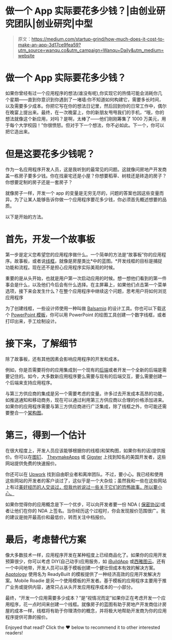 # 做一个 App 实际要花多少钱？|由创业研究团队|创业研究|中型

> 原文：<https://medium.com/startup-grind/how-much-does-it-cost-to-make-an-app-3d17ce9fea59?utm_source=wanqu.co&utm_campaign=Wanqu+Daily&utm_medium=website>



# 做一个 App 实际要花多少钱？

如果你曾经有过一个应用程序的想法(谁没有呢),你实现它的热情可能会消耗你几个星期——直到你意识到你遇到了一堵墙:你不知道如何构建它，需要多长时间，以及需要多少成本。你把它写在你的想法日记里，然后回到你的日常工作中，偶尔在晚宴上提出来。最终，在一次晚宴上，你的新朋友甩甩我们的手机，“哦，你的想法就像这个新应用，对吗？是啊，太棒了——他们刚刚筹集了 1000 万美元，用于每个大学校园！”你很愤怒。但对于下一个想法，你不必如此。下一个，你可以把它造出来。

# 但是这要花多少钱呢？

作为一名应用程序开发人员，这是我听到的最常见的问题。这就像问房地产开发商盖一栋房子要多少钱。你在找豪宅还是小屋？你想要稻草、树枝还是砖造的房子？你想要定制的房子还是一套房子？

就像房子一样，开发一个 app 的变量是无穷无尽的，问题的答案也因这些变量而异。为了让某人能够告诉你做一个应用程序要花多少钱，你必须首先概述想要的品质。

以下是开始的方法。

# 首先，开发一个故事板

第一步是定义您希望您的应用程序做什么。一个简单的方法是“故事板”你的应用程序。故事板，或者说[线框](https://www.startupgrind.com/blog/minimally-awesome-product-1/)，就像是房屋类比*中的蓝图。*开发线框的目标是捕捉功能和流程。现在还不是担心应用程序实际美观的时候。

重要的是从头开始，也就是用户第一次启动应用的时候。想一想他们看到的第一件事会是什么，以及他们今后会有什么选择。在主屏幕上，如果他们点击第一个菜单选项，接下来会发生什么？在整个应用程序中继续这个问题，思考用户将如何浏览应用程序



为了创建线框，一些设计师使用一种叫做 [Balsamiq](http://balsamiq.com/) 的设计工具。你也可以下载这个 [PowerPoint 模板](https://files.secureserver.net/0sgdpQWxWiw2jw)，你可以用 PowerPoint 的绘图工具创建一个数字线框，或者打印出来，手工绘制设计。

# 接下来，了解细节

除了故事板，还有其他因素会影响应用程序的开发和成本。

例如，你是否需要将你的应用集成到一个现有的[后端](https://en.wikipedia.org/wiki/Front_and_back_ends)或者开发一个全新的后端是需要记住的。如今，大多数新应用程序要么需要与现有的后端交互，要么需要创建一个后端来支持应用程序。

与第三方供应商的集成是另一个需要考虑的变量。许多过去开发成本高昂的功能，如推送通知和移动商务，现在可以通过利用第三方供应商以合理的价格添加进来。如果你的应用程序需要与第三方供应商进行广泛集成，除了线框之外，你可能还需要整合一个[架构图](http://archive.oreilly.com/pub/a/web2/excerpts/web2-architectures/chapter-5.html)。

# 第三，得到一个估计

在很大程度上，开发人员应该能够根据你的线框(和架构图，如果你有的话)提供报价。你可以在[图钉](https://www.thumbtack.com/)、 [TheymakeApps](http://theymakeapps.com/) 或 [Gigster](https://gigster.com/) 上找到知名的美国开发者，这些网站提供免费的快速报价。

你还可以在 [Upwork](https://www.upwork.com/) 找到自由职业者和离岸团队。不过，要小心。我已经和使用这些网站的开发者的客户谈过了，这似乎是一个大杂烩；虽然我和一些在这些网站上有过[美好经历的人交谈过，但我也听说过一些关于它们的恐怖故事，所以要小心。](https://www.startupgrind.com/blog/6-tactics-to-keep-your-outsourced-dev-team-productive/)

如果你觉得你的应用概念是下一个优步，可以向开发者要一份 NDA ( [保密协议](https://en.wikipedia.org/wiki/Non-disclosure_agreement))或者让他们在你的 NDA 上签名。当你经历这个过程时，你会发现报价范围很广。我的建议是抛开最高价和最低价，转而关注中档报价。



# 最后，考虑替代方案

像大多数技术一样，应用程序开发在某种程度上已经商品化了。如果你的应用开发预算很少，你可以考虑 DIY(自己动手)应用服务，如 [iBuildApp](http://ibuildapp.com) 或[西雅图云](http://seattlecloud.com)。还有一个中间地带，开发人员可以基于模板创建一个健壮但成本有效的解决方案。 [Apptology](http://apptology.com/) 使用名为 ReadyBuilt 的模板提供了一种经济高效的应用开发解决方案。Mobile Roadie 是另一个使用模板的开发者。基于模板的应用程序主要用于推广业务或提供内容，通常只占从头开发应用程序成本的一小部分。

最终，“开发一个应用需要多少成本？”是“视情况而定”如果你正在考虑开发一个应用程序，花一点时间来创建一个线框。就像房子的蓝图有助于房地产开发商估计房屋的成本一样，线框将有助于你理清你的概念，并将极大地帮助开发商为你的应用程序提供可靠的报价。



Enjoyed that read? Click the ❤ below to recommend it to other interested readers!







